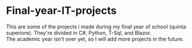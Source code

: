 # Final-year-IT-projects
This are some of the projects i made during my final year of school (quinta superiore). They're divided in C#, Python, T-Sql, and Blazor.\
The academic year isn't over yet, so I will add more projects in the future.
